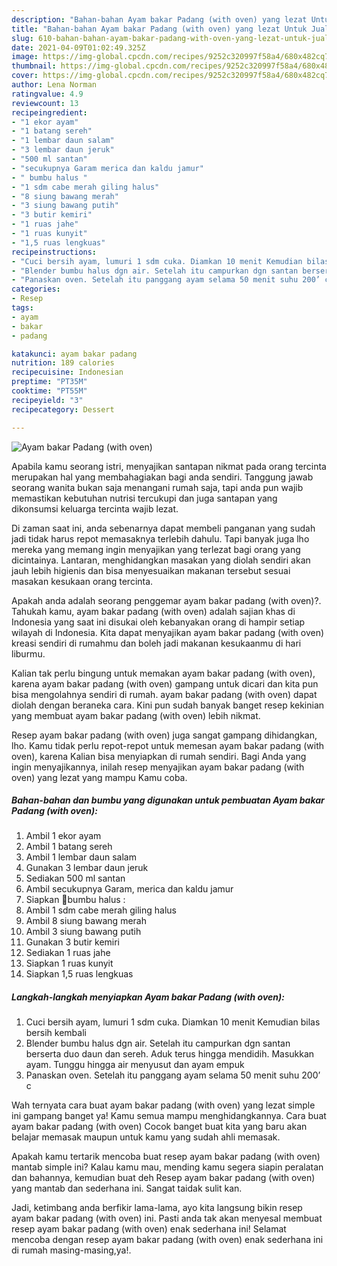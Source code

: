 ```yaml
---
description: "Bahan-bahan Ayam bakar Padang (with oven) yang lezat Untuk Jualan"
title: "Bahan-bahan Ayam bakar Padang (with oven) yang lezat Untuk Jualan"
slug: 610-bahan-bahan-ayam-bakar-padang-with-oven-yang-lezat-untuk-jualan
date: 2021-04-09T01:02:49.325Z
image: https://img-global.cpcdn.com/recipes/9252c320997f58a4/680x482cq70/ayam-bakar-padang-with-oven-foto-resep-utama.jpg
thumbnail: https://img-global.cpcdn.com/recipes/9252c320997f58a4/680x482cq70/ayam-bakar-padang-with-oven-foto-resep-utama.jpg
cover: https://img-global.cpcdn.com/recipes/9252c320997f58a4/680x482cq70/ayam-bakar-padang-with-oven-foto-resep-utama.jpg
author: Lena Norman
ratingvalue: 4.9
reviewcount: 13
recipeingredient:
- "1 ekor ayam"
- "1 batang sereh"
- "1 lembar daun salam"
- "3 lembar daun jeruk"
- "500 ml santan"
- "secukupnya Garam merica dan kaldu jamur"
- " bumbu halus "
- "1 sdm cabe merah giling halus"
- "8 siung bawang merah"
- "3 siung bawang putih"
- "3 butir kemiri"
- "1 ruas jahe"
- "1 ruas kunyit"
- "1,5 ruas lengkuas"
recipeinstructions:
- "Cuci bersih ayam, lumuri 1 sdm cuka. Diamkan 10 menit Kemudian bilas bersih kembali"
- "Blender bumbu halus dgn air. Setelah itu campurkan dgn santan berserta duo daun dan sereh. Aduk terus hingga mendidih. Masukkan ayam. Tunggu hingga air menyusut dan ayam empuk"
- "Panaskan oven. Setelah itu panggang ayam selama 50 menit suhu 200’ c"
categories:
- Resep
tags:
- ayam
- bakar
- padang

katakunci: ayam bakar padang 
nutrition: 189 calories
recipecuisine: Indonesian
preptime: "PT35M"
cooktime: "PT55M"
recipeyield: "3"
recipecategory: Dessert

---
```



![Ayam bakar Padang (with oven)](https://img-global.cpcdn.com/recipes/9252c320997f58a4/680x482cq70/ayam-bakar-padang-with-oven-foto-resep-utama.jpg)

Apabila kamu seorang istri, menyajikan santapan nikmat pada orang tercinta merupakan hal yang membahagiakan bagi anda sendiri. Tanggung jawab seorang  wanita bukan saja menangani rumah saja, tapi anda pun wajib memastikan kebutuhan nutrisi tercukupi dan juga santapan yang dikonsumsi keluarga tercinta wajib lezat.

Di zaman  saat ini, anda sebenarnya dapat membeli panganan yang sudah jadi tidak harus repot memasaknya terlebih dahulu. Tapi banyak juga lho mereka yang memang ingin menyajikan yang terlezat bagi orang yang dicintainya. Lantaran, menghidangkan masakan yang diolah sendiri akan jauh lebih higienis dan bisa menyesuaikan makanan tersebut sesuai masakan kesukaan orang tercinta. 



Apakah anda adalah seorang penggemar ayam bakar padang (with oven)?. Tahukah kamu, ayam bakar padang (with oven) adalah sajian khas di Indonesia yang saat ini disukai oleh kebanyakan orang di hampir setiap wilayah di Indonesia. Kita dapat menyajikan ayam bakar padang (with oven) kreasi sendiri di rumahmu dan boleh jadi makanan kesukaanmu di hari liburmu.

Kalian tak perlu bingung untuk memakan ayam bakar padang (with oven), karena ayam bakar padang (with oven) gampang untuk dicari dan kita pun bisa mengolahnya sendiri di rumah. ayam bakar padang (with oven) dapat diolah dengan beraneka cara. Kini pun sudah banyak banget resep kekinian yang membuat ayam bakar padang (with oven) lebih nikmat.

Resep ayam bakar padang (with oven) juga sangat gampang dihidangkan, lho. Kamu tidak perlu repot-repot untuk memesan ayam bakar padang (with oven), karena Kalian bisa menyiapkan di rumah sendiri. Bagi Anda yang ingin menyajikannya, inilah resep menyajikan ayam bakar padang (with oven) yang lezat yang mampu Kamu coba.

<!--inarticleads1-->

##### Bahan-bahan dan bumbu yang digunakan untuk pembuatan Ayam bakar Padang (with oven):

1. Ambil 1 ekor ayam
1. Ambil 1 batang sereh
1. Ambil 1 lembar daun salam
1. Gunakan 3 lembar daun jeruk
1. Sediakan 500 ml santan
1. Ambil secukupnya Garam, merica dan kaldu jamur
1. Siapkan  🌻bumbu halus :
1. Ambil 1 sdm cabe merah giling halus
1. Ambil 8 siung bawang merah
1. Ambil 3 siung bawang putih
1. Gunakan 3 butir kemiri
1. Sediakan 1 ruas jahe
1. Siapkan 1 ruas kunyit
1. Siapkan 1,5 ruas lengkuas




<!--inarticleads2-->

##### Langkah-langkah menyiapkan Ayam bakar Padang (with oven):

1. Cuci bersih ayam, lumuri 1 sdm cuka. Diamkan 10 menit Kemudian bilas bersih kembali
1. Blender bumbu halus dgn air. Setelah itu campurkan dgn santan berserta duo daun dan sereh. Aduk terus hingga mendidih. Masukkan ayam. Tunggu hingga air menyusut dan ayam empuk
1. Panaskan oven. Setelah itu panggang ayam selama 50 menit suhu 200’ c




Wah ternyata cara buat ayam bakar padang (with oven) yang lezat simple ini gampang banget ya! Kamu semua mampu menghidangkannya. Cara buat ayam bakar padang (with oven) Cocok banget buat kita yang baru akan belajar memasak maupun untuk kamu yang sudah ahli memasak.

Apakah kamu tertarik mencoba buat resep ayam bakar padang (with oven) mantab simple ini? Kalau kamu mau, mending kamu segera siapin peralatan dan bahannya, kemudian buat deh Resep ayam bakar padang (with oven) yang mantab dan sederhana ini. Sangat taidak sulit kan. 

Jadi, ketimbang anda berfikir lama-lama, ayo kita langsung bikin resep ayam bakar padang (with oven) ini. Pasti anda tak akan menyesal membuat resep ayam bakar padang (with oven) enak sederhana ini! Selamat mencoba dengan resep ayam bakar padang (with oven) enak sederhana ini di rumah masing-masing,ya!.

